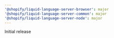 ```yaml
---
'@shopify/liquid-language-server-browser': major
'@shopify/liquid-language-server-common': major
'@shopify/liquid-language-server-node': major
---
```


Initial release
